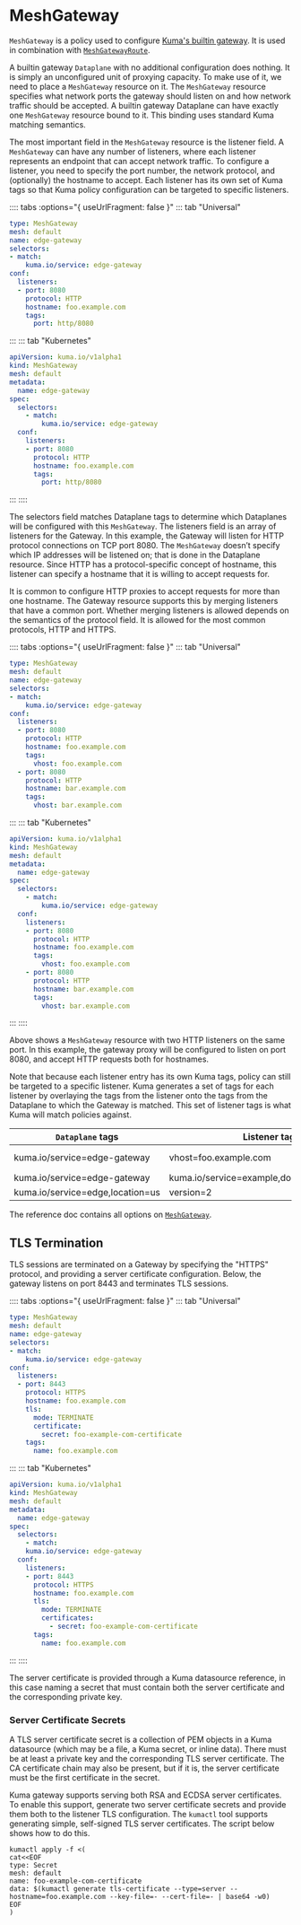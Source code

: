 ---
---
# MeshGateway

`MeshGateway` is a policy used to configure [Kuma's builtin gateway](../explore/gateway.md#builtin).
It is used in combination with [`MeshGatewayRoute`](./mesh-gateway-route).

A builtin gateway `Dataplane` with no additional configuration does nothing.
It is simply an unconfigured unit of proxying capacity.
To make use of it, we need to place a `MeshGateway` resource on it.
The `MeshGateway` resource specifies what network ports the gateway should listen on and how network traffic should be accepted.
A builtin gateway Dataplane can have exactly one `MeshGateway` resource bound to it.
This binding uses standard Kuma matching semantics.

The most important field in the `MeshGateway` resource is the listener field.
A `MeshGateway` can have any number of listeners, where each listener represents an endpoint that can accept network traffic.
To configure a listener, you need to specify the port number, the network protocol, and (optionally) the hostname to accept.
Each listener has its own set of Kuma tags so that Kuma policy configuration can be targeted to specific listeners.

:::: tabs :options="{ useUrlFragment: false }"
::: tab "Universal"
```yaml
type: MeshGateway
mesh: default
name: edge-gateway
selectors:
- match:
    kuma.io/service: edge-gateway
conf:
  listeners:
  - port: 8080
    protocol: HTTP
    hostname: foo.example.com
    tags:
      port: http/8080 
```
:::
::: tab "Kubernetes"
```yaml
apiVersion: kuma.io/v1alpha1
kind: MeshGateway
mesh: default
metadata:
  name: edge-gateway
spec:
  selectors:
    - match:
        kuma.io/service: edge-gateway
  conf:
    listeners:
    - port: 8080
      protocol: HTTP
      hostname: foo.example.com
      tags:
        port: http/8080 
```
:::
::::

The selectors field matches Dataplane tags to determine which Dataplanes will be configured with this `MeshGateway`.
The listeners field is an array of listeners for the Gateway.
In this example, the Gateway will listen for HTTP protocol connections on TCP port 8080.
The `MeshGateway` doesn’t specify which IP addresses will be listened on; that is done in the Dataplane resource.
Since HTTP has a protocol-specific concept of hostname, this listener can specify a hostname that it is willing to accept requests for.

It is common to configure HTTP proxies to accept requests for more than one hostname.
The Gateway resource supports this by merging listeners that have a common port.
Whether merging listeners is allowed depends on the semantics of the protocol field.
It is allowed for the most common protocols, HTTP and HTTPS.

:::: tabs :options="{ useUrlFragment: false }"
::: tab "Universal"
```yaml
type: MeshGateway
mesh: default
name: edge-gateway
selectors:
- match:
    kuma.io/service: edge-gateway
conf:
  listeners:
  - port: 8080
    protocol: HTTP
    hostname: foo.example.com
    tags:
      vhost: foo.example.com
  - port: 8080
    protocol: HTTP
    hostname: bar.example.com
    tags:
      vhost: bar.example.com
```
:::
::: tab "Kubernetes"
```yaml
apiVersion: kuma.io/v1alpha1
kind: MeshGateway
mesh: default
metadata:
  name: edge-gateway
spec:
  selectors:
    - match:
        kuma.io/service: edge-gateway
  conf:
    listeners:
    - port: 8080
      protocol: HTTP
      hostname: foo.example.com
      tags:
        vhost: foo.example.com
    - port: 8080
      protocol: HTTP
      hostname: bar.example.com
      tags:
        vhost: bar.example.com
```
:::
::::

Above shows a `MeshGateway` resource with two HTTP listeners on the same port.
In this example, the gateway proxy will be configured to listen on port 8080, and accept HTTP requests both for hostnames.

Note that because each listener entry has its own Kuma tags, policy can still be targeted to a specific listener.
Kuma generates a set of tags for each listener by overlaying the tags from the listener onto the tags from the Dataplane to which the Gateway is matched.
This set of listener tags is what Kuma will match policies against.


| `Dataplane` tags                            | Listener tags                                      | Final Tags                                          |
| ----------------------------------------- | -------------------------------------------------- | --------------------------------------------------- |
| kuma.io/service=edge-gateway              | vhost=foo.example.com                              | kuma.io/service=edge-gateway,vhost=foo.example.com  |
| kuma.io/service=edge-gateway              | kuma.io/service=example,domain=example.com         | kuma.io/service=example,domain=example.com          |
| kuma.io/service=edge,location=us          | version=2                                          | kuma.io/service=edit,location=us,version=2          |

The reference doc contains all options on [`MeshGateway`](../generated/resources/policy_meshgateway).

## TLS Termination

TLS sessions are terminated on a Gateway by specifying the "HTTPS" protocol, and providing a server certificate configuration.
Below, the gateway listens on port 8443 and terminates TLS sessions.

:::: tabs :options="{ useUrlFragment: false }"
::: tab "Universal"
```yaml
type: MeshGateway
mesh: default
name: edge-gateway
selectors:
- match:
    kuma.io/service: edge-gateway
conf:
  listeners:
  - port: 8443
    protocol: HTTPS
    hostname: foo.example.com
    tls:
      mode: TERMINATE  
      certificate:
        secret: foo-example-com-certificate
    tags:
      name: foo.example.com
```
:::
::: tab "Kubernetes"
```yaml
apiVersion: kuma.io/v1alpha1
kind: MeshGateway
mesh: default
metadata:
  name: edge-gateway
spec:
  selectors:
    - match:
    kuma.io/service: edge-gateway
  conf:
    listeners:
    - port: 8443
      protocol: HTTPS
      hostname: foo.example.com
      tls:
        mode: TERMINATE
        certificates:
          - secret: foo-example-com-certificate
      tags:
        name: foo.example.com
```
:::
::::

The server certificate is provided through a Kuma datasource reference, in this case naming a secret that must contain both the server certificate and the corresponding private key.

### Server Certificate Secrets
A TLS server certificate secret is a collection of PEM objects in a Kuma datasource (which may be a file, a Kuma secret, or inline data).
There must be at least a private key and the corresponding TLS server certificate.
The CA certificate chain may also be present, but if it is, the server certificate must be the first certificate in the secret.

Kuma gateway supports serving both RSA and ECDSA server certificates.
To enable this support, generate two server certificate secrets and provide them both to the listener TLS configuration.
The `kumactl` tool supports generating simple, self-signed TLS server certificates. The script below shows how to do this.

```shell
kumactl apply -f <(
cat<<EOF
type: Secret
mesh: default
name: foo-example-com-certificate
data: $(kumactl generate tls-certificate --type=server --hostname=foo.example.com --key-file=- --cert-file=- | base64 -w0)
EOF
)
```
